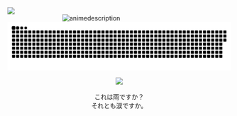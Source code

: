 <img align="left" width="380" src="https://github-readme-stats.vercel.app/api?username=ShinoKana&show_icons=true&theme=monokai&align=center&count_private=true" />
<img align="right" width="380" src="https://count.getloli.com/get/@ShinoKana?theme=asoul" alt="animedescription" />
<img align="center" src="https://github.com/ShinoKana/ShinoKana/blob/main/github-contribution-grid-snake.svg" width="1000" />
<p align="center">
  <img src="https://i.imgur.com/kacFnHV.gif" width="300" align="center" />
  <br/><br/>
  これは雨ですか？<br>
  それとも涙ですか。
</p>
